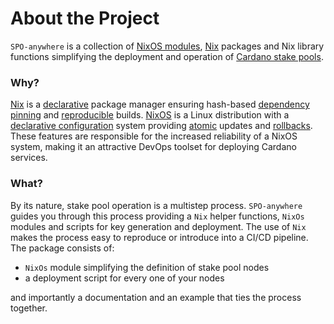 # About the Project

`SPO-anywhere` is a collection of [NixOS modules](https://zero-to-nix.com/concepts/nixos#modules), [Nix](https://nixos.org) packages and Nix library functions simplifying the deployment and operation of [Cardano stake pools](https://cardano.org/stake-pool-operation/).

### Why?

[Nix](https://zero-to-nix.com/concepts/nix) is a [declarative](https://zero-to-nix.com/concepts/declarative) package manager ensuring hash-based [dependency pinning](https://zero-to-nix.com/concepts/pinning) and [reproducible](https://zero-to-nix.com/concepts/reproducibility) builds. [NixOS](https://zero-to-nix.com/concepts/nixos) is a Linux distribution with a [declarative configuration](https://zero-to-nix.com/concepts/nixos#configuration) system providing [atomic](https://zero-to-nix.com/concepts/nixos#atomicity) updates and [rollbacks](https://zero-to-nix.com/concepts/nixos#rollbacks). These features are responsible for the increased reliability of a NixOS system, making it an attractive DevOps toolset for deploying Cardano services.

### What?

By its nature, stake pool operation is a multistep process. `SPO-anywhere` guides you through this process providing a `Nix` helper functions, `NixOs` modules and scripts for key generation and deployment.
The use of `Nix` makes the process easy to reproduce or introduce into a CI/CD pipeline.
The package consists of:

- `NixOs` module simplifying the definition of stake pool nodes
- a deployment script for every one of your nodes

and importantly a documentation and an example that ties the process together.

